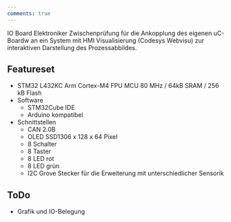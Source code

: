 ```yaml
---
comments: true
---
```


IO Board Elektroniker Zwischenprüfung für die Ankopplung des eigenen uC-Boardw an ein 
System mit HMI Visualisierung (Codesys Webvisu) zur interaktiven Darstellung des Prozessabbildes.

## Featureset

- STM32 L432KC Arm Cortex-M4 FPU MCU 80 MHz / 64kB SRAM / 256 kB Flash
- Software
  - STM32Cube IDE
  - Arduino kompatibel
- Schnittstellen
  - CAN 2.0B
  - OLED SSD1306 x 128 x 64 Pixel
  - 8 Schalter
  - 8 Taster
  - 8 LED rot
  - 8 LED grün
  - I2C Grove Stecker für die Erweiterung mit unterschiedlicher Sensorik

## ToDo

- Grafik und IO-Belegung